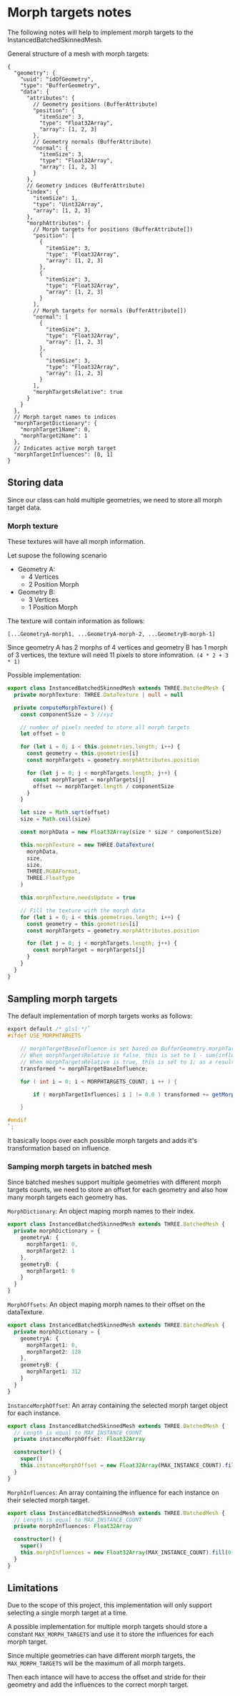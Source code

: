 # Morph targets notes

The following notes will help to implement morph targets to the InstancedBatchedSkinnedMesh.

General structure of a mesh with morph targets:

```jsonc
{
  "geometry": {
    "uuid": "idOfGeometry",
    "type": "BufferGeometry",
    "data": {
      "attributes": {
        // Geometry positions (BufferAttribute)
        "position": {
          "itemSize": 3,
          "type": "Float32Array",
          "array": [1, 2, 3]
        },
        // Geometry normals (BufferAttribute)
        "normal": {
          "itemSize": 3,
          "type": "Float32Array",
          "array": [1, 2, 3]
        }
      },
      // Geometry indices (BufferAttribute)
      "index": {
        "itemSize": 1,
        "type": "Uint32Array",
        "array": [1, 2, 3]
      },
      "morphAttributes": {
        // Morph targets for positions (BufferAttribute[])
        "position": [
          {
            "itemSize": 3,
            "type": "Float32Array",
            "array": [1, 2, 3]
          },
          {
            "itemSize": 3,
            "type": "Float32Array",
            "array": [1, 2, 3]
          }
        ],
        // Morph targets for normals (BufferAttribute[])
        "normal": [
          {
            "itemSize": 3,
            "type": "Float32Array",
            "array": [1, 2, 3]
          },
          {
            "itemSize": 3,
            "type": "Float32Array",
            "array": [1, 2, 3]
          }
        ],
        "morphTargetsRelative": true
      }
    }
  },
  // Morph target names to indices
  "morphTargetDictionary": {
    "morphTarget1Name": 0,
    "morphTarget2Name": 1
  },
  // Indicates active morph target
  "morphTargetInfluences": [0, 1]
}
```

## Storing data

Since our class can hold multiple geometries, we need to store all morph target data.

### Morph texture

These textures will have all morph information.

Let supose the following scenario

- Geometry A:
  - 4 Vertices
  - 2 Position Morph
- Geometry B:
  - 3 Vertices
  - 1 Position Morph

The texture will contain information as follows:

`[...GeometryA-morph1, ...GeometryA-morph-2, ...GeometryB-morph-1]`

Since geometry A has 2 morphs of 4 vertices and geometry B has 1 morph of 3 vertices, the texture will need 11 pixels to store infomration. `(4 * 2 + 3 * 1)`

Possible implementation:

```ts
export class InstancedBatchedSkinnedMesh extends THREE.BatchedMesh {
  private morphTexture: THREE.DataTexture | null = null

  private computeMorphTexture() {
    const componentSize = 3 //xyz

    // number of pixels needed to store all morph targets
    let offset = 0

    for (let i = 0; i < this.geometries.length; i++) {
      const geometry = this.geometries[i]
      const morphTargets = geometry.morphAttributes.position

      for (let j = 0; j < morphTargets.length; j++) {
        const morphTarget = morphTargets[j]
        offset += morphTarget.length / componentSize
      }
    }

    let size = Math.sqrt(offset)
    size = Math.ceil(size)

    const morphData = new Float32Array(size * size * componentSize)

    this.morphTexture = new THREE.DataTexture(
      morphData,
      size,
      size,
      THREE.RGBAFormat,
      THREE.FloatType
    )

    this.morphTexture.needsUpdate = true

    // Fill the texture with the morph data
    for (let i = 0; i < this.geometries.length; i++) {
      const geometry = this.geometries[i]
      const morphTargets = geometry.morphAttributes.position

      for (let j = 0; j < morphTargets.length; j++) {
        const morphTarget = morphTargets[j]
      }
    }
  }
}
```

## Sampling morph targets

The default implementation of morph targets works as follows:

```glsl
export default /* glsl */`
#ifdef USE_MORPHTARGETS

	// morphTargetBaseInfluence is set based on BufferGeometry.morphTargetsRelative value:
	// When morphTargetsRelative is false, this is set to 1 - sum(influences); this results in position = sum((target - base) * influence)
	// When morphTargetsRelative is true, this is set to 1; as a result, all morph targets are simply added to the base after weighting
	transformed *= morphTargetBaseInfluence;

	for ( int i = 0; i < MORPHTARGETS_COUNT; i ++ ) {

		if ( morphTargetInfluences[ i ] != 0.0 ) transformed += getMorph( gl_VertexID, i, 0 ).xyz * morphTargetInfluences[ i ];

	}

#endif
`;
```

It basically loops over each possible morph targets and adds it's transformation based on influence.

### Samping morph targets in batched mesh

Since batched meshes support multiple geometries with different morph targets counts, we need to store an offset for each geometry and also how many morph targets each geometry has.

`MorphDictionary`: An object maping morph names to their index.

```ts
export class InstancedBatchedSkinnedMesh extends THREE.BatchedMesh {
  private morphDictionary = {
    geometryA: {
      morphTarget1: 0,
      morphTarget2: 1
    },
    geometryB: {
      morphTarget1: 0
    }
  }
}
```

`MorphOffsets`: An object maping morph names to their offset on the dataTexture.

```ts
export class InstancedBatchedSkinnedMesh extends THREE.BatchedMesh {
  private morphDictionary = {
    geometryA: {
      morphTarget1: 0,
      morphTarget2: 128
    },
    geometryB: {
      morphTarget1: 312
    }
  }
}
```

`InstanceMorphOffset`: An array containing the selected morph target object for each instance.

```ts
export class InstancedBatchedSkinnedMesh extends THREE.BatchedMesh {
  // Length is equal to MAX_INSTANCE_COUNT
  private instanceMorphOffset: Float32Array

  constructor() {
    super()
    this.instanceMorphOffset = new Float32Array(MAX_INSTANCE_COUNT).fill(0)
  }
}
```

`MorphInfluences`: An array containing the influence for each instance on their selected morph target.

```ts
export class InstancedBatchedSkinnedMesh extends THREE.BatchedMesh {
  // Length is equal to MAX_INSTANCE_COUNT
  private morphInfluences: Float32Array

  constructor() {
    super()
    this.morphInfluences = new Float32Array(MAX_INSTANCE_COUNT).fill(0)
  }
}
```

## Limitations

Due to the scope of this project, this implementation will only support selecting a single morph target at a time.

A possible implementation for multiple morph targets should store a constant `MAX_MORPH_TARGETS` and use it to store the influences for each morph target.

Since multiple geometries can have different morph targets, the `MAX_MORPH_TARGETS` will be the maximum of all morph targets.

Then each intance will have to access the offset and stride for their geometry and add the influences to the correct morph target.
